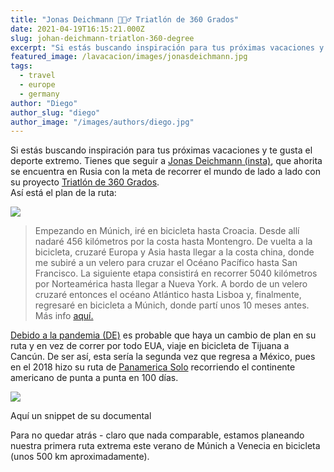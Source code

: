 ```yaml
---
title: "Jonas Deichmann 🚴🏻‍♂️ Triatlón de 360 Grados"
date: 2021-04-19T16:15:21.000Z
slug: johan-deichmann-triatlon-360-degree
excerpt: "Si estás buscando inspiración para tus próximas vacaciones y te gusta el deporte extremo. Tienes que seguir a Jonas Deichmann (insta) [https://www.instagram.com..."
featured_image: /lavacacion/images/jonasdeichmann.jpg
tags:
  - travel
  - europe
  - germany
author: "Diego"
author_slug: "diego"
author_image: "/images/authors/diego.jpg"
---
```


Si estás buscando inspiración para tus próximas vacaciones y te gusta el deporte extremo. Tienes que seguir a [Jonas Deichmann (insta)](https://www.instagram.com/jonas_deichmann/), que ahorita se encuentra en Rusia con la meta de recorrer el mundo de lado a lado con su proyecto [Triatlón de 360 Grados](https://jonasdeichmann.com/triathlon-360-degree/).  
Así está el plan de la ruta:

![](/lavacacion/images/mapaTriatlon360grados.jpg)

> Empezando en Múnich, iré en bicicleta hasta Croacia. Desde allí nadaré 456 kilómetros por la costa hasta Montengro. De vuelta a la bicicleta, cruzaré Europa y Asia hasta llegar a la costa china, donde me subiré a un velero para cruzar el Océano Pacífico hasta San Francisco. La siguiente etapa consistirá en recorrer 5040 kilómetros por Norteamérica hasta llegar a Nueva York. A bordo de un velero cruzaré entonces el océano Atlántico hasta Lisboa y, finalmente, regresaré en bicicleta a Múnich, donde partí unos 10 meses antes. Más info [aquí.](https://jonasdeichmann.com/triathlon-360-degree/)

[Debido a la pandemia (DE)](https://www.sueddeutsche.de/sport/extremsport-schnurgerade-zum-pazifik-1.5267078) es probable que haya un cambio de plan en su ruta y en vez de correr por todo EUA, viaje en bicicleta de Tijuana a Cancún. De ser así, esta sería la segunda vez que regresa a México, pues en el 2018 hizo su ruta de [Panamerica Solo](https://jonasdeichmann.com/panamerica-solo/) recorriendo el continente americano de punta a punta en 100 días.

![](/lavacacion/images/mapaPanamericanoSolo.jpg)

Aquí un snippet de su documental

Para no quedar atrás - claro que nada comparable, estamos planeando nuestra primera ruta extrema este verano de Múnich a Venecia en bicicleta (unos 500 km aproximadamente).